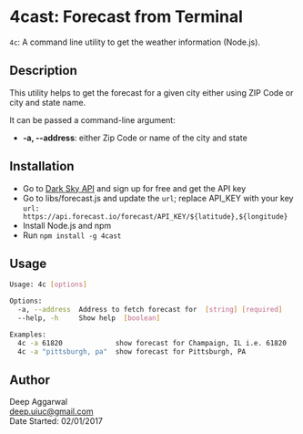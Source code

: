 4cast: Forecast from Terminal
=============================

`4c`: A command line utility to get the weather information (Node.js).

Description
-----------
This utility helps to get the forecast for a given city either using ZIP Code or city and state name.

It can be passed a command-line argument:

- **-a, --address**: either Zip Code or name of the city and state

Installation
------------
- Go to [Dark Sky API](https://darksky.net/dev/) and sign up for free and get the API key
- Go to libs/forecast.js and update the `url`; replace API_KEY with your key
    `url: https://api.forecast.io/forecast/API_KEY/${latitude},${longitude}`
- Install Node.js and npm
- Run `npm install -g 4cast`

Usage
-----
```sh
Usage: 4c [options]

Options:
  -a, --address  Address to fetch forecast for  [string] [required]
  --help, -h     Show help  [boolean]

Examples:
  4c -a 61820             show forecast for Champaign, IL i.e. 61820
  4c -a "pittsburgh, pa"  show forecast for Pittsburgh, PA

```

Author
------
Deep Aggarwal  
deep.uiuc@gmail.com  
Date Started: 02/01/2017  
